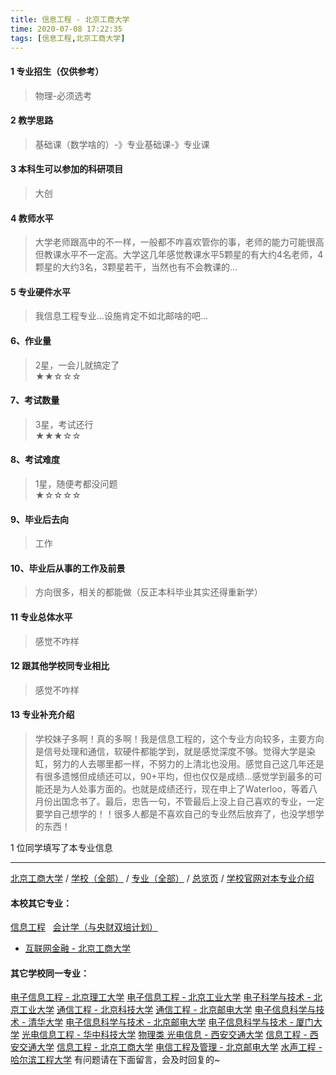 ```yaml
---
title: 信息工程 - 北京工商大学
time: 2020-07-08 17:22:35
tags: [信息工程,北京工商大学]
---
```

#### 1 专业招生（仅供参考）  
> 物理-必须选考



#### 2 教学思路  
> 基础课（数学啥的）-》专业基础课-》专业课



#### 3 本科生可以参加的科研项目  
>  大创



#### 4 教师水平
> 大学老师跟高中的不一样，一般都不咋喜欢管你的事，老师的能力可能很高但教课水平不一定高。大学这几年感觉教课水平5颗星的有大约4名老师，4颗星的大约3名，3颗星若干，当然也有不会教课的…



#### 5 专业硬件水平
> 我信息工程专业…设施肯定不如北邮啥的吧…



#### 6、作业量
> 2星，一会儿就搞定了  
★★☆☆☆



#### 7、考试数量  
> 3星，考试还行   
★★★☆☆



#### 8、考试难度  
> 1星，随便考都没问题   
★☆☆☆☆



#### 9、毕业后去向  
> 工作



#### 10、毕业后从事的工作及前景  
> 方向很多，相关的都能做（反正本科毕业其实还得重新学）



#### 11 专业总体水平 
> 感觉不咋样



####  12 跟其他学校同专业相比 
> 感觉不咋样


####  13 专业补充介绍  
> 学校妹子多啊！真的多啊！我是信息工程的，这个专业方向较多，主要方向是信号处理和通信，软硬件都能学到，就是感觉深度不够。觉得大学是染缸，努力的人去哪里都一样，不努力的上清北也没用。感觉自己这几年还是有很多遗憾但成绩还可以，90+平均，但也仅仅是成绩…感觉学到最多的可能还是为人处事方面的。也就是成绩还行，现在申上了Waterloo，等着八月份出国念书了。最后，忠告一句，不管最后上没上自己喜欢的专业，一定要学自己想学的！！很多人都是不喜欢自己的专业然后放弃了，也没学想学的东西！


1 位同学填写了本专业信息
***
[北京工商大学](https://univgo.github.io/2020/07/08/北京工商大学) / [学校（全部）](https://univgo.github.io/2020/07/08/3efa6bcca419) / [专业（全部）](https://univgo.github.io/2020/07/08/2d4c6d3552c2) / [总览页](https://univgo.github.io/2020/07/08/445daeb4fa00) / [学校官网对本专业介绍](http://cie.btbu.edu.cn/zsjy/bkszs/74896.htm)
#### 本校其它专业：
[信息工程](https://univgo.github.io/2020/07/08/ab8228ed7e2d) 
 [会计学（与央财双培计划）](https://univgo.github.io/2020/07/08/efa86b1a5d45)
- [互联网金融 - 北京工商大学](https://univgo.github.io/2020/07/08/a8070ba874b5)
#### 其它学校同一专业：
[电子信息工程 - 北京理工大学](https://univgo.github.io/2020/07/08/bf13725952ce)
[电子信息工程 - 北京工业大学](https://univgo.github.io/2020/07/08/935f8b4dc83f)
[电子科学与技术 - 北京工业大学](https://univgo.github.io/2020/07/08/349a571c8cbb)
[通信工程 - 北京科技大学](https://univgo.github.io/2020/07/08/7f898b0aceb9)
[通信工程 - 北京邮电大学](https://univgo.github.io/2020/07/08/91bd2ad04308)
[电子信息科学与技术 - 清华大学](https://univgo.github.io/2020/07/08/338fc70c84db)
[电子信息科学与技术 - 北京邮电大学](https://univgo.github.io/2020/07/08/60133dfd6cff)
[电子信息科学与技术 - 厦门大学](https://univgo.github.io/2020/07/08/5768803ef6c9)
[光电信息工程 - 华中科技大学](https://univgo.github.io/2020/07/08/11d2b0562ca8)
[物理类 光电信息 - 西安交通大学](https://univgo.github.io/2020/07/08/67e73f46914b)
[信息工程 - 西安交通大学](https://univgo.github.io/2020/07/08/1baace60c4b6)
[信息工程 - 北京工商大学](https://univgo.github.io/2020/07/08/ab8228ed7e2d)
[电信工程及管理 - 北京邮电大学](https://univgo.github.io/2020/07/08/8840fed0c9dc)
[水声工程 - 哈尔滨工程大学](https://univgo.github.io/2020/07/08/135b63edb39e)
有问题请在下面留言，会及时回复的~